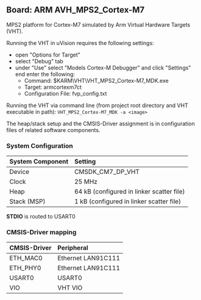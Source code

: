 Board: ARM AVH_MPS2_Cortex-M7
----------------------------------------------

MPS2 platform for Cortex-M7 simulated by Arm Virtual Hardware Targets (VHT).

Running the VHT in uVision requires the following settings:
 - open "Options for Target"
 - select "Debug" tab
 - under "Use" select "Models Cortex-M Debugger" and click "Settings" end enter the following:
   - Command: $KARM\VHT\VHT_MPS2_Cortex-M7_MDK.exe
   - Target: armcortexm7ct
   - Configuration File: fvp_config.txt

Running the VHT via command line (from project root directory and VHT executable in path):
`VHT_MPS2_Cortex-M7_MDK -a <image>`

The heap/stack setup and the CMSIS-Driver assignment is in configuration files of related software components.

### System Configuration

| System Component        | Setting
|:------------------------|:----------------------------------------
| Device                  | CMSDK_CM7_DP_VHT
| Clock                   | 25 MHz
| Heap                    | 64 kB (configured in linker scatter file)
| Stack (MSP)             | 1 kB  (configured in linker scatter file)

**STDIO** is routed to USART0

### CMSIS-Driver mapping

| CMSIS-Driver | Peripheral
|:-------------|:----------
| ETH_MAC0     | Ethernet LAN91C111
| ETH_PHY0     | Ethernet LAN91C111
| USART0       | USART0
| VIO          | VHT VIO
